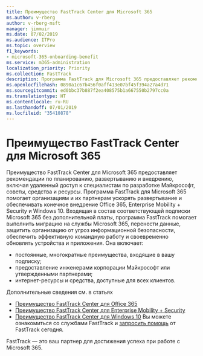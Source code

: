 ```yaml
---
title: Преимущество FastTrack Center для Microsoft 365
ms.author: v-rberg
author: v-rberg-msft
manager: jimmuir
ms.date: 07/02/2019
ms.audience: ITPro
ms.topic: overview
f1_keywords:
- microsoft-365-onboarding-benefit
ms.service: m365-administration
localization_priority: Priority
ms.collection: FastTrack
description: Программа FastTrack для Microsoft 365 предоставляет рекомендации по планированию, развертыванию и внедрению, включая удаленный доступ к специалистам по разработке Майкрософт, советы, средства и ресурсы. Программа FastTrack для Microsoft 365 помогает организациям и их партнерам ускорять развертывание и обеспечивать конечное внедрение Office 365, Windows 10 и Enterprise Mobility + Security.
ms.openlocfilehash: 0890a1c67b456f0aff413e07bf45f394a27a4d71
ms.sourcegitcommit: ed0bbc37b887f2ea408575b1a667550b2797cc0a
ms.translationtype: HT
ms.contentlocale: ru-RU
ms.lasthandoff: 07/01/2019
ms.locfileid: "35410878"
---
```

# <a name="fasttrack-center-benefit-for-microsoft-365"></a>Преимущество FastTrack Center для Microsoft 365

Преимущество FastTrack Center для Microsoft 365 предоставляет рекомендации по планированию, развертыванию и внедрению, включая удаленный доступ к специалистам по разработке Майкрософт, советы, средства и ресурсы. Программа FastTrack для Microsoft 365 помогает организациям и их партнерам ускорять развертывание и обеспечивать конечное внедрение Office 365, Enterprise Mobility + Security и Windows 10. Входящая в состав соответствующей подписки Microsoft 365 без дополнительной платы, программа FastTrack помогает выполнить миграцию на службы Microsoft 365, перенести данные, защитить организацию от угроз информационной безопасности, обеспечить эффективную командную работу и своевременно обновлять устройства и приложения. Она включает:

- постоянные, многократные преимущества, входящие в вашу подписку;
- предоставление инженерами корпорации Майкрософт или утвержденными партнерами;
- интернет-ресурсы и средства, доступные для всех клиентов.
  
Дополнительные сведения см. в статьях

- [Преимущество FastTrack Center для Office 365](O365-fasttrack-benefit-for-office-365.md) 
- [Преимущество FastTrack Center для Enterprise Mobility + Security](EMS-fasttrack-benefit-for-EMS.md)
- [Преимущество FastTrack Center для Windows 10](Win-10-fasttrack-benefit-for-Windows-10.md) Вы можете ознакомиться со службами FastTrack и [запросить помощь](https://go.microsoft.com/fwlink/p/?LinkId=2003903) от FastTrack сегодня.

FastTrack — это ваш партнер для достижения успеха при работе с Microsoft 365.
  
  

 